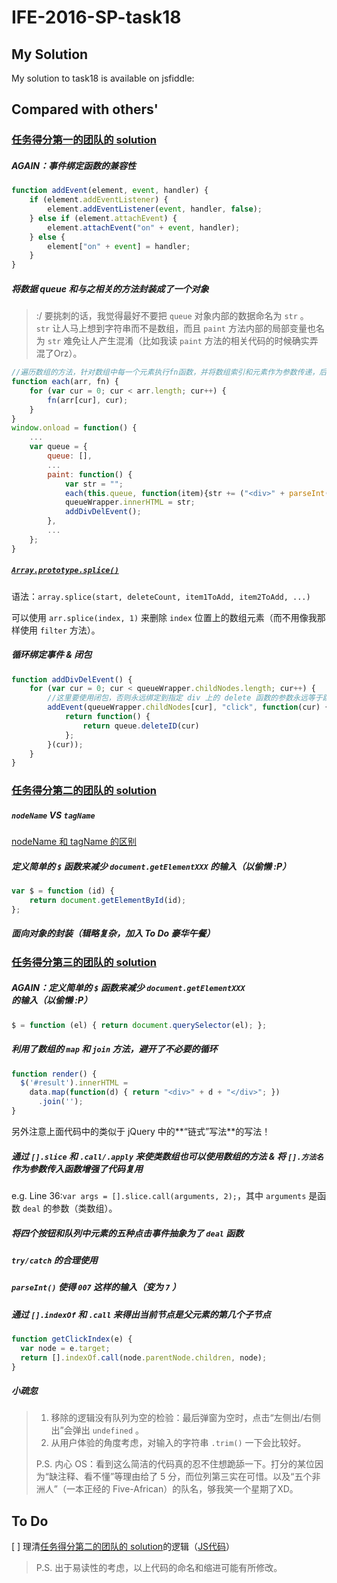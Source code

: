 # IFE-2016-SP-task18

## My Solution

My solution to task18 is available on jsfiddle:
<script async src="//jsfiddle.net/baishusama/L81pe3r6/embed/"></script>

## Compared with others'

### [任务得分第一的团队的 solution](http://ife.baidu.com/review/detail?workId=2673)

##### AGAIN：事件绑定函数的兼容性 

```javascript
function addEvent(element, event, handler) {
    if (element.addEventListener) {
        element.addEventListener(event, handler, false);
    } else if (element.attachEvent) {
        element.attachEvent("on" + event, handler);
    } else {
        element["on" + event] = handler;
    }
}
```

##### 将数据 queue 和与之相关的方法封装成了一个对象

> :/ 要挑刺的话，我觉得最好不要把 `queue` 对象内部的数据命名为 `str` 。  
> `str` 让人马上想到字符串而不是数组，而且 `paint` 方法内部的局部变量也名为 `str` 难免让人产生混淆（比如我读 `paint` 方法的相关代码的时候确实弄混了Orz）。

```javascript
//遍历数组的方法，针对数组中每一个元素执行fn函数，并将数组索引和元素作为参数传递，后面用
function each(arr, fn) {
    for (var cur = 0; cur < arr.length; cur++) {
        fn(arr[cur], cur);
    }
}
window.onload = function() {
    ...
    var queue = {
        queue: [],
        ...
        paint: function() {
            var str = "";
            each(this.queue, function(item){str += ("<div>" + parseInt(item) + "</div>")});
            queueWrapper.innerHTML = str;
            addDivDelEvent();
        },
        ...
    };
}
``` 

##### [`Array.prototype.splice()`](https://developer.mozilla.org/en-US/docs/Web/JavaScript/Reference/Global_Objects/Array/splice)

语法：`array.splice(start, deleteCount, item1ToAdd, item2ToAdd, ...)`

可以使用 `arr.splice(index, 1)` 来删除 `index` 位置上的数组元素（而不用像我那样使用 `filter` 方法）。

##### 循环绑定事件 & 闭包

```javascript
function addDivDelEvent() {
    for (var cur = 0; cur < queueWrapper.childNodes.length; cur++) {
        //这里要使用闭包，否则永远绑定到指定 div 上的 delete 函数的参数永远等于跳出时的 cur 值(length);
        addEvent(queueWrapper.childNodes[cur], "click", function(cur) {
            return function() {
                return queue.deleteID(cur)
            };
        }(cur));
    }
}
```

### [任务得分第二的团队的 solution](http://ife.baidu.com/review/detail?workId=2592)

##### `nodeName` VS `tagName`

[nodeName 和 tagName 的区别](http://blog.csdn.net/borishuai/article/details/5719227)

##### 定义简单的 `$` 函数来减少 `document.getElementXXX` 的输入（以偷懒 :P）

```javascript
var $ = function (id) {
    return document.getElementById(id);
};
```

##### 面向对象的封装（辑略复杂，加入 To Do 豪华午餐）

### [任务得分第三的团队的 solution](http://ife.baidu.com/review/detail?workId=2753)

##### AGAIN：定义简单的 `$` 函数来减少 `document.getElementXXX` 的输入（以偷懒 :P）

```javascript
$ = function (el) { return document.querySelector(el); };
```

##### 利用了数组的 `map` 和 `join` 方法，避开了不必要的循环

```javascript
function render() {
  $('#result').innerHTML =
    data.map(function(d) { return "<div>" + d + "</div>"; })
      .join('');
}
```

另外注意上面代码中的类似于 jQuery 中的**“链式”写法**的写法！

##### 通过 `[].slice` 和 `.call/.apply` 来使类数组也可以使用数组的方法 & 将 `[].方法名` 作为参数传入函数增强了代码复用

e.g. Line 36:`var args = [].slice.call(arguments, 2);`，其中 `arguments` 是函数 `deal` 的参数（类数组）。

##### 将四个按钮和队列中元素的五种点击事件抽象为了 `deal` 函数

##### `try/catch` 的合理使用

##### `parseInt()` 使得 `007` 这样的输入（变为 `7` ）

##### 通过 `[].indexOf` 和 `.call` 来得出当前节点是父元素的第几个子节点

```javascript
function getClickIndex(e) {
  var node = e.target;
  return [].indexOf.call(node.parentNode.children, node);
}
```

##### 小疏忽

> 1. 移除的逻辑没有队列为空的检验：最后弹窗为空时，点击“左侧出/右侧出”会弹出 `undefined` 。  
> 2. 从用户体验的角度考虑，对输入的字符串 `.trim()` 一下会比较好。
> 
> P.S. 内心 OS：看到这么简洁的代码真的忍不住想跪舔一下。打分的某位因为“缺注释、看不懂”等理由给了 5 分，而位列第三实在可惜。以及“五个非洲人”（一本正经的 Five-African）的队名，够我笑一个星期了XD。

## To Do

[ ] 理清[任务得分第二的团队的 solution](http://ife.baidu.com/review/detail?workId=2592)的逻辑（[JS代码](https://github.com/zp1996/ife-2016/blob/master/task_2_18/task_2_18.js)）

> P.S. 出于易读性的考虑，以上代码的命名和缩进可能有所修改。